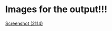 
# Images for the output!!!
[Screenshot (2114)](https://github.com/user-attachments/assets/e46d7131-2b41-45e2-843d-72c9756ef5d0)
